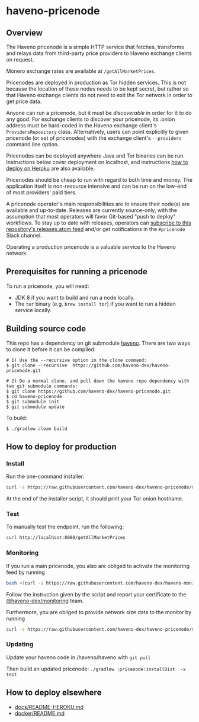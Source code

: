 # haveno-pricenode

## Overview

The Haveno pricenode is a simple HTTP service that fetches, transforms and relays data from third-party price providers to Haveno exchange clients on request.

Monero exchange rates are available at `/getAllMarketPrices`.

Pricenodes are deployed in production as Tor hidden services. This is not because the location of these nodes needs to be kept secret, but rather so that Haveno exchange clients do not need to exit the Tor network in order to get price data.

Anyone can run a pricenode, but it must be _discoverable_ in order for it to do any good. For exchange clients to discover your pricenode, its .onion address must be hard-coded in the Haveno exchange client's `ProvidersRepository` class. Alternatively, users can point explicitly to given pricenode (or set of pricenodes) with the exchange client's `--providers` command line option.

Pricenodes can be deployed anywhere Java and Tor binaries can be run. Instructions below cover deployment on localhost, and instructions [how to deploy on Heroku](README-HEROKU.md) are also available.

Pricenodes should be cheap to run with regard to both time and money. The application itself is non-resource intensive and can be run on the low-end of most providers' paid tiers.

A pricenode operator's main responsibilities are to ensure their node(s) are available and up-to-date. Releases are currently source-only, with the assumption that most operators will favor Git-based "push to deploy" workflows. To stay up to date with releases, operators can [subscribe to this repository's releases.atom feed](https://github.com/haveno-dex/pricenode/releases.atom) and/or get notifications in the `#pricenode` Slack channel.

Operating a production pricenode is a valuable service to the Haveno network.


## Prerequisites for running a pricenode

To run a pricenode, you will need:

  - JDK 8 if you want to build and run a node locally.
  - The `tor` binary (e.g. `brew install tor`) if you want to run a hidden service locally.
  
## Building source code

This repo has a dependency on git submodule [haveno](https://github.com/haveno-dex/haveno).  There are two ways to clone it before it can be compiled:

```
# 1) Use the --recursive option in the clone command:
$ git clone --recursive  https://github.com/haveno-dex/haveno-pricenode.git

# 2) Do a normal clone, and pull down the haveno repo dependency with two git submodule commands:
$ git clone https://github.com/haveno-dex/haveno-pricenode.git
$ cd haveno-pricenode
$ git submodule init
$ git submodule update
```

To build:
```
$ ./gradlew clean build
```


## How to deploy for production

### Install

Run the one-command installer:

```bash
curl -s https://raw.githubusercontent.com/haveno-dex/haveno-pricenode/main/scripts/install_pricenode_debian.sh | sudo bash
```

At the end of the installer script, it should print your Tor onion hostname.

### Test

To manually test the endpoint, run the following:

``` bash
curl http://localhost:8080/getAllMarketPrices
```

### Monitoring

If you run a main pricenode, you also are obliged to activate the monitoring feed by running

```bash
bash <(curl -s https://raw.githubusercontent.com/haveno-dex/haveno-monitor/main/scripts/install_collectd_debian.sh)
```
Follow the instruction given by the script and report your certificate to the [@haveno-dex/monitoring](https://github.com/orgs/haveno-dex/teams/monitoring-operators) team.

Furthermore, you are obliged to provide network size data to the monitor by running
```bash
curl -s https://raw.githubusercontent.com/haveno-dex/haveno-pricenode/main/scripts/install_networksize_debian.sh | sudo bash
```

### Updating

Update your haveno code in /haveno/haveno with ```git pull```

Then build an updated pricenode:
```./gradlew :pricenode:installDist  -x test```

## How to deploy elsewhere

 - [docs/README-HEROKU.md](docs/README-HEROKU.md)
 - [docker/README.md](docker/README.md)
 
